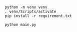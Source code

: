 ```commandline
python -m venv venv
. venv/Scripts/activate
pip install -r requirement.txt
```

```commandline
python main.py
```
